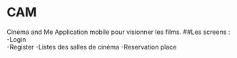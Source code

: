# CAM
Cinema and Me
Application mobile pour visionner les films.
##Les screens : 
-Login<br>
-Register
-Listes des salles de cinéma
-Reservation place 
